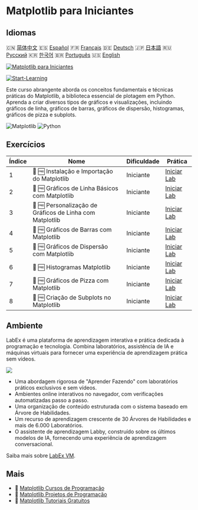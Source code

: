 # Matplotlib para Iniciantes

## Idiomas

🇨🇳 [简体中文](README_zh.md) 🇪🇸 [Español](README_es.md) 🇫🇷 [Français](README_fr.md) 🇩🇪 [Deutsch](README_de.md) 🇯🇵 [日本語](README_ja.md) 🇷🇺 [Русский](README_ru.md) 🇰🇷 [한국어](README_ko.md) 🇧🇷 [Português](README_pt.md) 🇺🇸 [English](README.md) 

[![Matplotlib para Iniciantes](https://cover-creator.labex.io/matplotlib-for-beginners.png?lang=pt)](https://labex.io/pt/courses/matplotlib-for-beginners)

[![Start-Learning](https://img.shields.io/badge/Start-Learning-whitesmoke?style=for-the-badge)](https://labex.io/pt/courses/matplotlib-for-beginners)

Este curso abrangente aborda os conceitos fundamentais e técnicas práticas do Matplotlib, a biblioteca essencial de plotagem em Python. Aprenda a criar diversos tipos de gráficos e visualizações, incluindo gráficos de linha, gráficos de barras, gráficos de dispersão, histogramas, gráficos de pizza e subplots.

![Matplotlib](https://img.shields.io/badge/Matplotlib-whitesmoke?style=for-the-badge&logo=matplotlib)
![Python](https://img.shields.io/badge/Python-whitesmoke?style=for-the-badge&logo=python)


## Exercícios

|   Índice | Nome                                                     | Dificuldade   | Prática                                                                                                                      |
|----------|----------------------------------------------------------|---------------|------------------------------------------------------------------------------------------------------------------------------|
|        1 | 📖 🆓 Instalação e Importação do Matplotlib              | Iniciante     | <a target='_blank' href='https://labex.io/pt/tutorials/matplotlib-matplotlib-installation-and-import-596567'>Iniciar Lab</a> |
|        2 | 📖 🆓 Gráficos de Linha Básicos com Matplotlib           | Iniciante     | <a target='_blank' href='https://labex.io/pt/tutorials/matplotlib-matplotlib-basic-line-plots-596564'>Iniciar Lab</a>        |
|        3 | 📖 🆓 Personalização de Gráficos de Linha com Matplotlib | Iniciante     | <a target='_blank' href='https://labex.io/pt/tutorials/matplotlib-matplotlib-customizing-line-plots-596565'>Iniciar Lab</a>  |
|        4 | 📖 🆓 Gráficos de Barras com Matplotlib                  | Iniciante     | <a target='_blank' href='https://labex.io/pt/tutorials/matplotlib-matplotlib-bar-charts-596563'>Iniciar Lab</a>              |
|        5 | 📖 🆓 Gráficos de Dispersão com Matplotlib               | Iniciante     | <a target='_blank' href='https://labex.io/pt/tutorials/matplotlib-matplotlib-scatter-plots-596569'>Iniciar Lab</a>           |
|        6 | 📖 🆓 Histogramas Matplotlib                             | Iniciante     | <a target='_blank' href='https://labex.io/pt/tutorials/matplotlib-matplotlib-histograms-596566'>Iniciar Lab</a>              |
|        7 | 📖 🆓 Gráficos de Pizza com Matplotlib                   | Iniciante     | <a target='_blank' href='https://labex.io/pt/tutorials/matplotlib-matplotlib-pie-charts-596568'>Iniciar Lab</a>              |
|        8 | 📖 🆓 Criação de Subplots no Matplotlib                  | Iniciante     | <a target='_blank' href='https://labex.io/pt/tutorials/matplotlib-matplotlib-subplots-creation-596570'>Iniciar Lab</a>       |

## Ambiente

LabEx é uma plataforma de aprendizagem interativa e prática dedicada à programação e tecnologia. Combina laboratórios, assistência de IA e máquinas virtuais para fornecer uma experiência de aprendizagem prática sem vídeos.

![](https://tutorial-screenshot.getvm.io/images/vm-1725247253.png)

- Uma abordagem rigorosa de "Aprender Fazendo" com laboratórios práticos exclusivos e sem vídeos.
- Ambientes online interativos no navegador, com verificações automatizadas passo a passo.
- Uma organização de conteúdo estruturada com o sistema baseado em Árvore de Habilidades.
- Um recurso de aprendizagem crescente de 30 Árvores de Habilidades e mais de 6.000 Laboratórios.
- O assistente de aprendizagem Labby, construído sobre os últimos modelos de IA, fornecendo uma experiência de aprendizagem conversacional.

Saiba mais sobre [LabEx VM](https://support.labex.io/using-labex/virtual-machine).

## Mais

- 🔗 [Matplotlib Cursos de Programação](https://github.com/labex-labs/awesome-programming-courses)
- 🔗 [Matplotlib Projetos de Programação](https://github.com/labex-labs/awesome-programming-projects)
- 🔗 [Matplotlib Tutoriais Gratuitos](https://github.com/labex-labs/matplotlib-free-tutorials)

